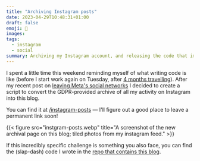 ```yaml
---
title: "Archiving Instagram posts"
date: 2023-04-29T10:48:31+01:00
draft: false
emoji: 📸
images:
tags:
  - instagram
  - social
summary: Archiving my Instagram account, and releasing the code that imported it to this Hugo-driven site.
---
```


I spent a little time this weekend reminding myself of what writing code is like (before I start work again on Tuesday, after [4 months travelling](https://adventure.awaits.us)). After my recent post on [leaving Meta's social networks](/posts/goodbye-big-social) I decided to create a script to convert the GDPR-provided archive of all my activity on Instagram into this blog.

You can find it at [/instagram-posts](/instagram-posts) — I'll figure out a good place to leave a permanent link soon!

{{< figure src="instgram-posts.webp" title="A screenshot of the new archival page on this blog; tiled photos from my instagram feed." >}}

If this incredibly specific challenge is something you also face, you can find the (slap-dash) code I wrote in the [repo that contains this blog](https://github.com/jphastings/www.byjp.me/tree/main/tools/archive/instagram).
